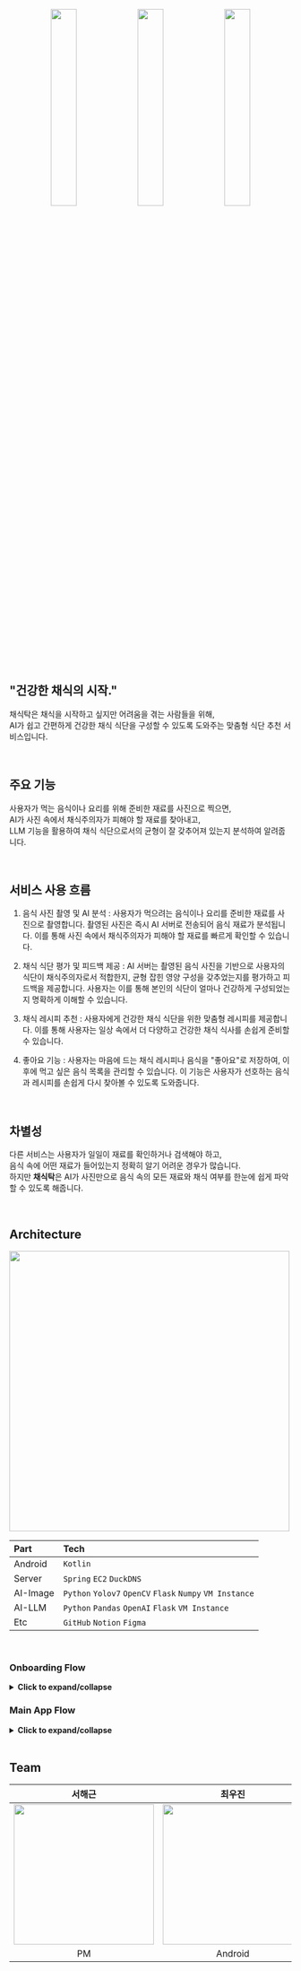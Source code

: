 <p align="center">
  <img src="https://github.com/user-attachments/assets/c8bad34a-dfd5-4ee0-96c9-8f44130e73d8" width="30%" />
  <img src="https://github.com/user-attachments/assets/6ffd9e36-eda2-4e73-8f99-0686b02a36c0" width="30%" />
  <img src="https://github.com/user-attachments/assets/1151ba20-a294-425f-951f-99feccb579fc" width="30%" />
</p>

## "건강한 채식의 시작."

채식탁은 채식을 시작하고 싶지만 어려움을 겪는 사람들을 위해,</br>
AI가 쉽고 간편하게 건강한 채식 식단을 구성할 수 있도록 도와주는 맞춤형 식단 추천 서비스입니다.

</br>

## 주요 기능

사용자가 먹는 음식이나 요리를 위해 준비한 재료를 사진으로 찍으면,</br>
AI가 사진 속에서 채식주의자가 피해야 할 재료를 찾아내고,</br>
LLM 기능을 활용하여 채식 식단으로서의 균형이 잘 갖추어져 있는지 분석하여 알려줍니다.

</br>

## 서비스 사용 흐름

1. 음식 사진 촬영 및 AI 분석 : 사용자가 먹으려는 음식이나 요리를 준비한 재료를 사진으로 촬영합니다. 촬영된 사진은 즉시 AI 서버로 전송되어 음식 재료가 분석됩니다. 이를 통해 사진 속에서 채식주의자가 피해야 할 재료를 빠르게 확인할 수 있습니다.

2. 채식 식단 평가 및 피드백 제공 : AI 서버는 촬영된 음식 사진을 기반으로 사용자의 식단이 채식주의자로서 적합한지, 균형 잡힌 영양 구성을 갖추었는지를 평가하고 피드백을 제공합니다. 사용자는 이를 통해 본인의 식단이 얼마나 건강하게 구성되었는지 명확하게 이해할 수 있습니다.

3. 채식 레시피 추천 : 사용자에게 건강한 채식 식단을 위한 맞춤형 레시피를 제공합니다. 이를 통해 사용자는 일상 속에서 더 다양하고 건강한 채식 식사를 손쉽게 준비할 수 있습니다.

4. 좋아요 기능 : 사용자는 마음에 드는 채식 레시피나 음식을 "좋아요"로 저장하여, 이후에 먹고 싶은 음식 목록을 관리할 수 있습니다. 이 기능은 사용자가 선호하는 음식과 레시피를 손쉽게 다시 찾아볼 수 있도록 도와줍니다.

</br>

## 차별성

다른 서비스는 사용자가 일일이 재료를 확인하거나 검색해야 하고, </br> 음식 속에 어떤 재료가 들어있는지 정확히 알기 어려운 경우가 많습니다. </br>
하지만 **채식탁**은 AI가 사진만으로 음식 속의 모든 재료와 채식 여부를 한눈에 쉽게 파악할 수 있도록 해줍니다.

</br>

## Architecture


<img src="https://github.com/user-attachments/assets/2c2e68a6-e0f0-4f00-ad47-7c999e4883bd" height="500px">

|Part|Tech|
|:---|:---|
|Android|`Kotlin`|
|Server|`Spring`  `EC2`  `DuckDNS`|
|AI-Image|`Python`  `Yolov7`  `OpenCV`  `Flask`  `Numpy`  `VM Instance`|
|AI-LLM|`Python`  `Pandas`  `OpenAI`  `Flask`  `VM Instance`|
|Etc|`GitHub`  `Notion`  `Figma`|

</br>



### Onboarding Flow
<details>
  <summary><strong>Click to expand/collapse</strong></summary>
  
| Step            | Description | Image |
|----------------|------------|--------------------------------------------------------------|
| **Splash** | 앱 실행 시 처음 표시되는 화면 | <img src="https://github.com/woojin-devv/chaesiktak_screen/blob/main/splash.png?raw=true" height="200"> |
| **Intro** | 앱의 주요 기능을 소개하는 화면 | <img src="https://github.com/woojin-devv/chaesiktak_screen/blob/main/intro.png?raw=true" height="200"> |
| **Login** | 기존 사용자가 계정 정보를 입력하여 로그인하는 화면 | <img src="https://github.com/woojin-devv/chaesiktak_screen/blob/main/login.png?raw=true" height="200"> |
| **Forgot Password** | 사용자가 비밀번호를 잊었을 경우 이메일을 입력하여 재설정할 수 있도록 돕는 화면 | <img src="https://github.com/woojin-devv/chaesiktak_screen/blob/main/forgot%20password.png?raw=true" height="200"> |
| **Join (Sign Up)** | 신규 사용자가 계정을 생성하는 화면으로, 이메일, 비밀번호 입력 및 추가 정보를 입력 | <img src="https://github.com/woojin-devv/chaesiktak_screen/blob/main/join.png?raw=true" height="200"> |
| **Terms of Service (TOS)** | 회원가입 시 이용 약관 및 개인정보 처리방침을 확인하고 동의할 수 있는 화면 | <img src="https://github.com/woojin-devv/chaesiktak_screen/blob/main/TOS.png?raw=true" height="200"> |

</details>

### Main App Flow<!-- {"fold":true} -->
<details>
  <summary><strong>Click to expand/collapse</strong></summary>

| Step       | Description                                                      | Image |
|------------|------------------------------------------------------------------|--------------------------------------------------------------|
| **Home**   | 사용자가 로그인 후 처음 접하는 메인 화면으로, 주요 기능으로 이동할 수 있는 하단 네비게이션 제공 | <img src="https://github.com/woojin-devv/chaesiktak_screen/blob/main/Home.png?raw=true" height="200"> |
| **Scanner** | 사용자가 카메라를 이용해 이미지 스캔, 스캔된 이미지 데이터를 분석 대체 식재료 추천 | <img src="https://github.com/woojin-devv/chaesiktak_screen/blob/main/Scanner.png?raw=true" height="200"> |
| **MyInfo** | 사용자의 프로필 정보 및 계정 설정을 관리할 수 있는 화면 | <img src="https://github.com/woojin-devv/chaesiktak_screen/blob/main/Myinfo.png?raw=true" height="200"> |

</details>

</br>

## Team
|서해근|최우진|나향지|윤준석|홍서현|류창훈|백서이|강다영|
|:---:|:---:|:---:|:---:|:---:|:---:|:---:|:---:|
|<a href="https://github.com/Harryseo99"><img src="https://avatars.githubusercontent.com/Harryseo99" width="250"></a>|<a href="https://github.com/woojin-devv"><img src="https://avatars.githubusercontent.com/woojin-devv" width="250"></a>|<a href="https://github.com/hyonjji"><img src="https://avatars.githubusercontent.com/hyonjji" width="250"></a>|<a href="https://github.com/junseok0304"><img src="https://avatars.githubusercontent.com/junseok0304" width="250">|<a href="https://github.com/xyz987164"><img src="https://avatars.githubusercontent.com/xyz987164" width="250"></a>|<a href="https://github.com/Ryuchanghoon"><img src="https://avatars.githubusercontent.com/Ryuchanghoon" width="250">|<a href="https://github.com/baik2"><img src="https://avatars.githubusercontent.com/baik2" width="250">|<a href="https://github.com/rkdekdud"><img src="https://avatars.githubusercontent.com/rkdekdud" width="250">|
|PM|Android|Android|Backend|Backend|AI|AI|AI|
